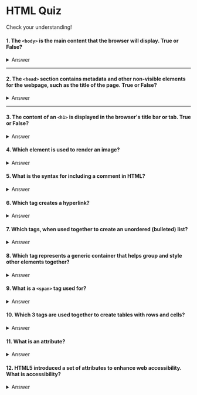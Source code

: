 # HTML Quiz

Check your understanding!


#### 1. The `<body>` is the main content that the browser will display. True or False?

<details>
  <summary>Answer</summary>

  True
  
</details>

<hr />

#### 2. The `<head>` section contains metadata and other non-visible elements for the webpage, such as the title of the page. True or False?

<details>
  <summary>Answer</summary>

  True
  
</details>

<hr />

#### 3. The content of an `<h1>` is displayed in the browser's title bar or tab. True or False?

<details>
  <summary>Answer</summary>

  False. The content of the `<title>` tag is displayed in the browser's title bar or tab. An `<h1>` tag represents the main heading of the page.
  
</details>

#### 4. Which element is used to render an image?

<details>
  <summary>Answer</summary>

  `<img>`
  
</details>


#### 5. What is the syntax for including a comment in HTML?

<details>
  <summary>Answer</summary>

    ```html
        <!-- This is a comment! -->
    ```
  
</details>

#### 6. Which tag creates a hyperlink?

<details>
  <summary>Answer</summary>

    `<a>` (the anchor tag)
  
</details>

#### 7. Which tags, when used together to create an unordered (bulleted) list?

<details>
  <summary>Answer</summary>

    `<ul>` and `<li>`
  
</details>

#### 8. Which tag represents a generic container that helps group and style other elements together?

<details>
  <summary>Answer</summary>

    `<div>`
  
</details>

#### 9. What is a  `<span>` tag used for?

<details>
  <summary>Answer</summary>

    Creates an inline container for styling specific portions of text.
  
</details>

#### 10. Which 3 tags are used together to create tables with rows and cells?

<details>
  <summary>Answer</summary>

    `<table>`, `<tr>`, `<td>`
  
</details>

#### 11. What is an attribute?

<details>
  <summary>Answer</summary>

    Attributes provide additional information about an HTML element and modify its behaviour or appearance. Attributes are added to HTML tags and are defined within the opening tag using name-value pairs.
  
</details>


#### 12. HTML5 introduced a set of attributes to enhance web accessibility. What is accessibility?

<details>
  <summary>Answer</summary>

  Accessibility is the practice of making your websites usable by as many people as possible. We traditionally think of this as being about people with disabilities, but the practice of making sites accessible also benefits other groups such as those using mobile devices, or those with slow network connections.
  
</details>

